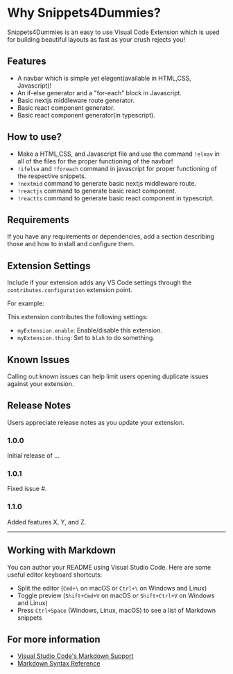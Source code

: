 # Why Snippets4Dummies?

Snippets4Dummies is an easy to use Visual Code Extension which is used for building beautiful layouts as fast as your crush rejects you!

## Features

- A navbar which is simple yet elegent(available in HTML,CSS, Javascript)!
- An if-else generator and a "for-each" block in Javascript.
- Basic nextjs middleware route generator.
- Basic react component generator.
- Basic react component generator(in typescript).

## How to use?

- Make a HTML,CSS, and Javascript file and use the command `!elnav` in all of the files for the proper functioning of the navbar!
- `!ifelse` and `!foreach` command in javascript for proper functioning of the respective snippets.
- `!nextmid` command to generate basic nextjs middleware route.
- `!reactjs` command to generate basic react component.
- `!reactts` command to generate basic react component in typescript.

## Requirements

If you have any requirements or dependencies, add a section describing those and how to install and configure them.

## Extension Settings

Include if your extension adds any VS Code settings through the `contributes.configuration` extension point.

For example:

This extension contributes the following settings:

- `myExtension.enable`: Enable/disable this extension.
- `myExtension.thing`: Set to `blah` to do something.

## Known Issues

Calling out known issues can help limit users opening duplicate issues against your extension.

## Release Notes

Users appreciate release notes as you update your extension.

### 1.0.0

Initial release of ...

### 1.0.1

Fixed issue #.

### 1.1.0

Added features X, Y, and Z.

---

## Working with Markdown

You can author your README using Visual Studio Code. Here are some useful editor keyboard shortcuts:

- Split the editor (`Cmd+\` on macOS or `Ctrl+\` on Windows and Linux)
- Toggle preview (`Shift+Cmd+V` on macOS or `Shift+Ctrl+V` on Windows and Linux)
- Press `Ctrl+Space` (Windows, Linux, macOS) to see a list of Markdown snippets

## For more information

- [Visual Studio Code's Markdown Support](http://code.visualstudio.com/docs/languages/markdown)
- [Markdown Syntax Reference](https://help.github.com/articles/markdown-basics/)
